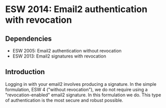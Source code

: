 ESW 2014: Email2 authentication with revocation
==============================================

Dependencies
------------

* ESW 2005: Email2 authentication without revocation
* ESW 2013: Email2 signatures with revocation

Introduction
------------

Logging in with your email2 involves producing a signature. In the simple
formulation, ESW 4 ("without revocation"), we do not require using a
"revocation-enabled" email2 signature. In this formulation we do. This type of
authentication is the most secure and robust possible.